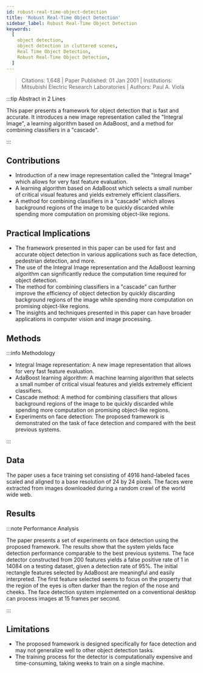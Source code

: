 ```yaml
---
id: robust-real-time-object-detection
title: 'Robust Real-Time Object Detection'
sidebar_label: Robust Real-Time Object Detection
keywords:
  [
    object detection,
    object detection in cluttered scenes,
    Real Time Object Detection,
    Robust Real-Time Object Detection,
  ]
---
```


> Citations: 1,648 | Paper Published: 01 Jan 2001 | Institutions: Mitsubishi Electric Research Laboratories | Authors: Paul A. Viola

<!-- Prettier doesn't change this -->
:::tip Abstract in 2 Lines

This paper presents a framework for object detection that is fast and accurate. It introduces a new image representation called the "Integral Image", a learning algorithm based on AdaBoost, and a method for combining classifiers in a "cascade".

:::


## Contributions 

- Introduction of a new image representation called the "Integral Image" which allows for very fast feature evaluation.
- A learning algorithm based on AdaBoost which selects a small number of critical visual features and yields extremely efficient classifiers.
- A method for combining classifiers in a "cascade" which allows background regions of the image to be quickly discarded while spending more computation on promising object-like regions. 

## Practical Implications

- The framework presented in this paper can be used for fast and accurate object detection in various applications such as face detection, pedestrian detection, and more.
- The use of the Integral Image representation and the AdaBoost learning algorithm can significantly reduce the computation time required for object detection.
- The method for combining classifiers in a "cascade" can further improve the efficiency of object detection by quickly discarding background regions of the image while spending more computation on promising object-like regions.
- The insights and techniques presented in this paper can have broader applications in computer vision and image processing.

## Methods
<!-- Prettier doesn't change this -->
:::info Methodology

- Integral Image representation: A new image representation that allows for very fast feature evaluation.
- AdaBoost learning algorithm: A machine learning algorithm that selects a small number of critical visual features and yields extremely efficient classifiers.
- Cascade method: A method for combining classifiers that allows background regions of the image to be quickly discarded while spending more computation on promising object-like regions.
- Experiments on face detection: The proposed framework is demonstrated on the task of face detection and compared with the best previous systems.

:::

## Data
The paper uses a face training set consisting of 4916 hand-labeled faces scaled and aligned to a base resolution of 24 by 24 pixels. The faces were extracted from images downloaded during a random crawl of the world wide web.

## Results
<!-- Prettier doesn't change this -->
:::note Performance Analysis

The paper presents a set of experiments on face detection using the proposed framework. The results show that the system yields face detection performance comparable to the best previous systems. The face detector constructed from 200 features yields a false positive rate of 1 in 14084 on a testing dataset, given a detection rate of 95%. The initial rectangle features selected by AdaBoost are meaningful and easily interpreted. The first feature selected seems to focus on the property that the region of the eyes is often darker than the region of the nose and cheeks. The face detection system implemented on a conventional desktop can process images at 15 frames per second.

:::


## Limitations

- The proposed framework is designed specifically for face detection and may not generalize well to other object detection tasks.
- The training process for the detector is computationally expensive and time-consuming, taking weeks to train on a single machine.


